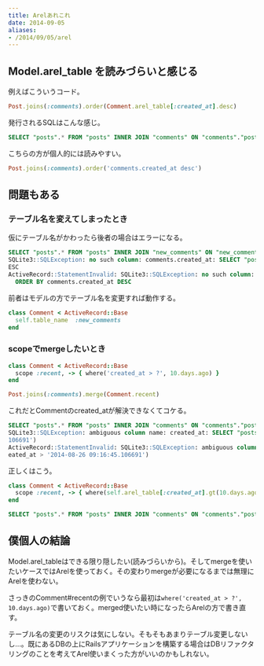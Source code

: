 ```yaml
---
title: Arelあれこれ
date: 2014-09-05
aliases:
- /2014/09/05/arel
---
```


## Model.arel_table を読みづらいと感じる

例えばこういうコード。

```ruby
Post.joins(:comments).order(Comment.arel_table[:created_at].desc)
```

発行されるSQLはこんな感じ。

```sql
SELECT "posts".* FROM "posts" INNER JOIN "comments" ON "comments"."post_id" = "posts"."id"  ORDER BY "comments"."created_at" DESC
```

こちらの方が個人的には読みやすい。

```ruby
Post.joins(:comments).order('comments.created_at desc')
```

## 問題もある

### テーブル名を変えてしまったとき

仮にテーブル名がかわったら後者の場合はエラーになる。

```sql
SELECT "posts".* FROM "posts" INNER JOIN "new_comments" ON "new_comments"."post_id" = "posts"."id"  ORDER BY comments.created_at DESC
SQLite3::SQLException: no such column: comments.created_at: SELECT "posts".* FROM "posts" INNER JOIN "new_comments" ON "new_comments"."post_id" = "posts"."id"  ORDER BY comments.created_at D
ESC
ActiveRecord::StatementInvalid: SQLite3::SQLException: no such column: comments.created_at: SELECT "posts".* FROM "posts" INNER JOIN "new_comments" ON "new_comments"."post_id" = "posts"."id"
  ORDER BY comments.created_at DESC

```

前者はモデルの方でテーブル名を変更すれば動作する。

```ruby
class Comment < ActiveRecord::Base
  self.table_name  :new_comments
end
```

### scopeでmergeしたいとき

```ruby
class Comment < ActiveRecord::Base
  scope :recent, -> { where('created_at > ?', 10.days.ago) }
end

Post.joins(:comments).merge(Comment.recent)
```

これだとCommentのcreated_atが解決できなくてコケる。

```sql
SELECT "posts".* FROM "posts" INNER JOIN "comments" ON "comments"."post_id" = "posts"."id" WHERE (created_at > '2014-08-26 09:16:45.106691')
SQLite3::SQLException: ambiguous column name: created_at: SELECT "posts".* FROM "posts" INNER JOIN "comments" ON "comments"."post_id" = "posts"."id" WHERE (created_at > '2014-08-26 09:16:45.
106691')
ActiveRecord::StatementInvalid: SQLite3::SQLException: ambiguous column name: created_at: SELECT "posts".* FROM "posts" INNER JOIN "comments" ON "comments"."post_id" = "posts"."id" WHERE (cr
eated_at > '2014-08-26 09:16:45.106691')
```

正しくはこう。

```ruby
class Comment < ActiveRecord::Base
  scope :recent, -> { where(self.arel_table[:created_at].gt(10.days.ago)) }
end
```

```sql
SELECT "posts".* FROM "posts" INNER JOIN "comments" ON "comments"."post_id" = "posts"."id" WHERE ("comments"."created_at" > '2014-08-26 09:19:17.406299')
```

## 僕個人の結論

Model.arel_tableはできる限り隠したい(読みづらいから)。そしてmergeを使いたいケースではArelを使っておく。その変わりmergeが必要になるまでは無理にArelを使わない。

さっきのComment#recentの例でいうなら最初は```where('created_at > ?', 10.days.ago)```で書いておく。merged使いたい時になったらArelの方で書き直す。

テーブル名の変更のリスクは気にしない。そもそもあまりテーブル変更しないし…。既にあるDBの上にRailsアプリケーションを構築する場合はDBリファクタリングのことを考えてArel使いまくった方がいいのかもしれない。
